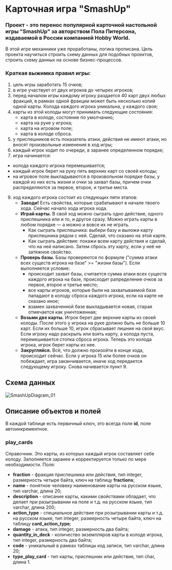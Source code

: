 # Карточная игра "SmashUp"
### Проект - это перенос популярной карточной настольной игры "SmashUp" за авторством Пола Питерсона, издаваемой в России компанией Hobby World. 
В этой игре механники уже проработаны, логика прописана. Цель проекта научиться строить схему данных для подобных проектов, строить схему данных на основе бизнес-процессов.

### Краткая выжимка правил игры:
1. цель игры заработать 15 очков;
2. в игре участвует от двух игроков до четырех игроков;
4. перед началом игры каждому игроку раздается 40 карт двух любых фракций, в рамках одной фракции может быть несколько копий одной карты. Колода каждого игрока уникальна, у каждого своя;
5. карты из этой колоды могут принимать следующие состояния: 
    + карта в колоде, состояние по умолчанию;
    + карта на руке у игрока;
    + карта на игровом поле;
    + карта в колоде сброса.
6. у приспешников есть показатель атаки, действия не имеют атаки, но вносят произвольные изменения в ход игры;
7. каждый игрок ходит по очереди, в заранее определенном порядке; 
8. игра начинается: 
  + колода каждого игрока перемешивается; 
  + каждый игрок берет на руку пять верхних карт со своей колоды;
  + на игровое поле выкладываются в произвольном порядке базы, у каждой из них есть жизни и очки за захват базы, причем очки распределяются за первое, второе, и третье места.
9. ход каждого игрока состоит из следующих пяти этапов:
    + **Заводи!** Есть свойства, которые срабатывают в начале твоего хода. Сейчас начало хода игрока хода.
    + **Играй карты.** В свой ход можно сыграть одно действие, одного приспешника или и то, и другое сразу. Можно играть карты в любом порядке — а можно и вовсе их не играть. 
      + Как сыграть приспешника: выбери базу и выложи карту приспешника рядом с ней. Сделай, что сказано на этой карте.
      + Как сыграть действие: покажи всем карту действия и сделай, что на ней написано. Затем сбрось эту карту, если у неё не затяжное свойство.
    + **Проверь базы.** Базы проверяются по формуле ("сумма атаки всех существ игрока на базе" >= "жизни базы"). Если выполняется условие:
      + происходит захват базы, считается сумма атаки всех существ каждого игрока на базе, происходит рапределение очков за первое, второе и третье место; 
      + все карты игроков, которые были на захватываемой базе пападают в колоду сброса каждого игрока, если на карте не сказано иное;
      + взамен захваченной базе выкладывается новая, старая отмечается как уничтоженная;
    + **Возьми две карты.** Игрок берет две верхние карты из своей колоды. После этого у игрока на руке должно быть не больше 10 карт. Если их больше 10, игрок сбрасывает лишние на свой вкус. Если игроку надо раскрыть или взять карту, а колода пуста, перемешивается стопка сброса игрока. Теперь это колода игрока, игрок берет карты из нее.
    + **Закругляйся.** Всё, что должно произойти в конце хода, происходит сейчас. Если у игрока 15 или более очков он побеждает, игра заканчивается, иначе ход передается следующему игроку. Снова начивается пункт 9. 


## Схема данных 

![SmashUpDiagram_01](https://user-images.githubusercontent.com/95203401/168116112-f805f9ec-1175-4a2e-a8d8-9cba1a774fe7.jpg)


## Описание объектов и полей 
В каждой таблице есть первичный ключ, это всегда поле **id**, поле автоинкрементное.  
### play_cards
Справочник. Это карты, из которых каждый игрок составляет себе колоду. Заполняется заранее и корректируется только по мере необходимости. 
Поля: 
+ **fraction** - фракция приспешника или действия, тип integer, размерность четыре байта, ключ на таблицу **fractions**; 
+ **name** - понятное человеку наименование карты на русском языке, тип varchar, длина 20;
+ **description** - описание карты, какими свойствами обладает, что делает при разыгрывании на поле и т.д. на русском языке, тип varchar, длина 200;
+ **action_type** - специальное действие при розыгрывании карты и т.д. на русском языке, тип integer, размерность четыре байта, ключ на таблицу **card_action_type**; 
+ **damage** - атака,  тип integer, размерность два байта;
+ **quantity_in_deck** - количество экземпляров карты в колоде игрока,  тип integer, размерность два байта;
+ **code** - уникальный в рамках таблицы код записи, тип varchar, длина 20;
+ **type_play_card** - тип карты, приспешник или действие, тип char, длина 1.


